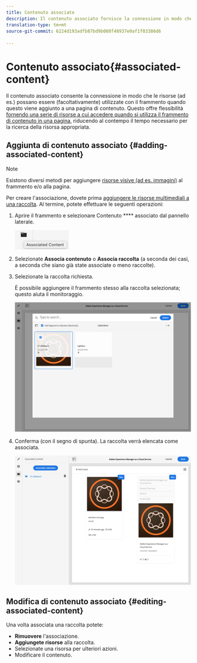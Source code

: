 ```yaml
---
title: Contenuto associato
description: Il contenuto associato fornisce la connessione in modo che le risorse possano essere (facoltativamente) utilizzate con il frammento quando viene aggiunto a una pagina di contenuto.
translation-type: tm+mt
source-git-commit: 6224d193adfb87bd9b080f48937e0af1f03386d6

---
```



# Contenuto associato{#associated-content}

Il contenuto associato consente la connessione in modo che le risorse (ad es.) possano essere (facoltativamente) utilizzate con il frammento quando questo viene aggiunto a una pagina di contenuto. Questo offre flessibilità [fornendo una serie di risorse a cui accedere quando si utilizza il frammento di contenuto in una pagina](/help/sites-cloud/authoring/fundamentals/content-fragments.md#using-associated-content), riducendo al contempo il tempo necessario per la ricerca della risorsa appropriata.

## Aggiunta di contenuto associato {#adding-associated-content}

>[!NOTE]
>
>Esistono diversi metodi per aggiungere [risorse visive (ad es. immagini)](/help/assets/content-fragments/content-fragments.md#fragments-with-visual-assets) al frammento e/o alla pagina.

Per creare l&#39;associazione, dovete prima [aggiungere le risorse multimediali a una raccolta](/help/assets/manage-collections.md). Al termine, potete effettuare le seguenti operazioni:

1. Aprire il frammento e selezionare Contenuto **** associato dal pannello laterale.

   ![Contenuto associato](assets/cfm-assoc-content-01.png)

2. Selezionate **Associa contenuto** o **Associa raccolta** (a seconda dei casi, a seconda che siano già state associate o meno raccolte).
3. Selezionate la raccolta richiesta.

   È possibile aggiungere il frammento stesso alla raccolta selezionata; questo aiuta il monitoraggio.

   ![Seleziona raccolta](assets/cfm-assoc-content-02.png)

4. Conferma (con il segno di spunta). La raccolta verrà elencata come associata.

   ![cfm-6420-05](assets/cfm-assoc-content-03.png)

## Modifica di contenuto associato {#editing-associated-content}

Una volta associata una raccolta potete:

* **Rimuovere** l&#39;associazione.
* **Aggiungete risorse** alla raccolta.
* Selezionate una risorsa per ulteriori azioni.
* Modificare il contenuto.
